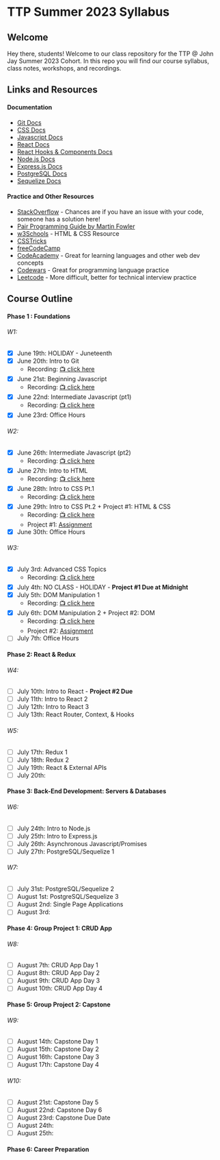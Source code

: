 # TTP Summer 2023 Syllabus

## Welcome

Hey there, students! Welcome to our class repository for the TTP @ John Jay Summer 2023 Cohort. In this repo you will find our course syllabus, class notes, workshops, and recordings.

## Links and Resources

#### Documentation

- [Git Docs](https://git-scm.com/doc)
- [CSS Docs](https://developer.mozilla.org/en-US/docs/Web/CSS)
- [Javascript Docs](https://developer.mozilla.org/en-US/docs/Web/JavaScript)
- [React Docs](https://react.dev/learn)
- [React Hooks & Components Docs](https://react.dev/reference/react)
- [Node.js Docs](https://nodejs.org/en/docs)
- [Express.js Docs](https://expressjs.com/en/4x/api.html)
- [PostgreSQL Docs](https://www.postgresql.org/docs/15/index.html)
- [Sequelize Docs](https://sequelize.org/docs/v6/)

#### Practice and Other Resources

- [StackOverflow](https://stackoverflow.com/) - Chances are if you have an issue with your code, someone has a solution here!
- [Pair Programming Guide by Martin Fowler](https://martinfowler.com/articles/on-pair-programming.html)
- [w3Schools](https://www.w3schools.com/) - HTML & CSS Resource
- [CSSTricks](https://css-tricks.com/)
- [freeCodeCamp](https://www.freecodecamp.org/)
- [CodeAcademy](https://www.codecademy.com/) - Great for learning languages and other web dev concepts
- [Codewars](https://codewars.com) - Great for programming language practice
- [Leetcode](https://leetcode.com) - More difficult, better for technical interview practice

## Course Outline

#### Phase 1 : Foundations

###### W1:

- [x] June 19th: HOLIDAY - Juneteenth
- [x] June 20th: Intro to Git
  - Recording: [📺 click here](https://jjay-cuny.zoom.us/rec/share/MwJQQ9yyWfHE2yuWPVscSBfz-UDdY_TORl79-sWI273U8iOo_W6XwnLwOVRS5rUl.ClF5MKqL2Qwczcsq)
- [x] June 21st: Beginning Javascript
  - Recording: [📺 click here](https://jjay-cuny.zoom.us/rec/share/8x9MhbVw-6cnuLjyN1JVqQkvW7rDm8UPrVoMUP4SP0RoeYqIfETTeaeWUj0YQH_j.RkgRR6Jke7h3OB5t)
- [x] June 22nd: Intermediate Javascript (pt1)
  - Recording: [📺 click here](https://jjay-cuny.zoom.us/rec/share/ZRBq8sBtCfI-R73aoFdN-CgYdZOrDGXTmw4ErHYb35p1us-lCwYNgJm58L5Otkxe.0C9aKzkTbtCikJw0)
- [x] June 23rd: Office Hours

###### W2:

- [x] June 26th: Intermediate Javascript (pt2)
  - Recording: [📺 click here](https://jjay-cuny.zoom.us/rec/share/l-fiYE3aPLYFvEnMCSfiOPpkaUbZQhV2BanRWik_ezFhklZgZgEaJ8qaWC9hPGN_.xGM1NYZ4_9JVTSzA)
- [x] June 27th: Intro to HTML
  - Recording: [📺 click here](https://jjay-cuny.zoom.us/rec/share/WgZqQ7zC-c5-Lvp_lG5tY66zpZpCjCRaeTXKwhK-cFVO6mdlaR18GchJZSEg5w.vcho2P1Pdiu4Em-Y)
- [x] June 28th: Intro to CSS Pt.1
  - Recording: [📺 click here](https://jjay-cuny.zoom.us/rec/share/J96-fTpn6GgPrDZyTf22l0-aOP2Mb1CSF6Pki9QgYZgVZsj90um1-3Ks3fCDd65B.-ksOlQXtzCthCMa3)
- [x] June 29th: Intro to CSS Pt.2 + Project #1: HTML & CSS
  - Recording: [📺 click here](https://jjay-cuny.zoom.us/rec/share/I3w3qAj9mpZI7TC-zxqGlc6oqRwKK_d6TplEo83tfVyqV299toa3cD643rE6KRM0.pJbpxi-zVMYnF0bV)
  - Project #1: [Assignment](https://github.com/se7en-illa/TTP-Summer-2023/blob/main/Phase%201%3AFoundations/03_CSS/workshop/Project_1/Project_1.md)
- [x] June 30th: Office Hours

###### W3:

- [x] July 3rd: Advanced CSS Topics
  - Recording: [📺 click here](https://jjay-cuny.zoom.us/rec/share/_jzeyB82OE6JBgZ-kr5nZIbW_pINs7PGE-G3CU0PkVh3guWZdUHmS-JVpbh7fubt.E-FSPooPR9NvLzPg)
- [x] July 4th: NO CLASS - HOLIDAY - **Project #1 Due at Midnight**
- [x] July 5th: DOM Manipulation 1
  - Recording: [📺 click here](https://jjay-cuny.zoom.us/rec/share/3znwFSQAB9v49Tcdwk5V5wb2ayexkjyjFzeJcC0Dhnd0COupU8CgH3NmolYB1gcN.cH2yDF_LumeaQWrk)
- [x] July 6th: DOM Manipulation 2 + Project #2: DOM
  - Recording: [📺 click here](https://jjay-cuny.zoom.us/rec/share/WBcu0L5CmCsgOU9owp72tHlw6QIs6zsUDhVpdTSfR33omu1xKKddRuP82w7zppic.de6JW7y9_dHUMJpl)
  - Project #2: [Assignment](https://github.com/se7en-illa/dom-project-2)
- [ ] July 7th: Office Hours

#### Phase 2: React & Redux

###### W4:

- [ ] July 10th: Intro to React - **Project #2 Due**
- [ ] July 11th: Intro to React 2
- [ ] July 12th: Intro to React 3
- [ ] July 13th: React Router, Context, & Hooks

###### W5:

- [ ] July 17th: Redux 1
- [ ] July 18th: Redux 2
- [ ] July 19th: React & External APIs
- [ ] July 20th:

#### Phase 3: Back-End Development: Servers & Databases

###### W6:

- [ ] July 24th: Intro to Node.js
- [ ] July 25th: Intro to Express.js
- [ ] July 26th: Asynchronous Javascript/Promises
- [ ] July 27th: PostgreSQL/Sequelize 1

###### W7:

- [ ] July 31st: PostgreSQL/Sequelize 2
- [ ] August 1st: PostgreSQL/Sequelize 3
- [ ] August 2nd: Single Page Applications
- [ ] August 3rd:

#### Phase 4: Group Project 1: CRUD App

###### W8:

- [ ] August 7th: CRUD App Day 1
- [ ] August 8th: CRUD App Day 2
- [ ] August 9th: CRUD App Day 3
- [ ] August 10th: CRUD App Day 4

#### Phase 5: Group Project 2: Capstone

###### W9:

- [ ] August 14th: Capstone Day 1
- [ ] August 15th: Capstone Day 2
- [ ] August 16th: Capstone Day 3
- [ ] August 17th: Capstone Day 4

###### W10:

- [ ] August 21st: Capstone Day 5
- [ ] August 22nd: Capstone Day 6
- [ ] August 23rd: Capstone Due Date
- [ ] August 24th:
- [ ] August 25th:

#### Phase 6: Career Preparation
